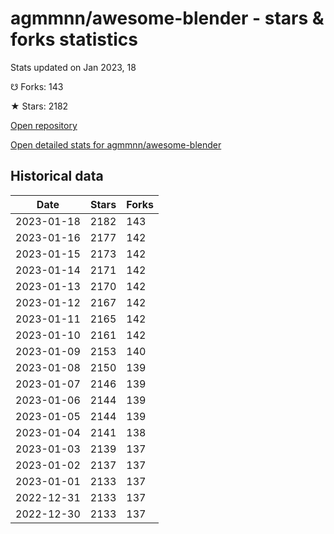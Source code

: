 # agmmnn/awesome-blender - stars & forks statistics

Stats updated on Jan 2023, 18

☋ Forks: 143

★ Stars: 2182

[Open repository](https://github.com/agmmnn/awesome-blender)

[Open detailed stats for agmmnn/awesome-blender](https://reviewgithub.com/rep/agmmnn/awesome-blender)

## Historical data
| Date | Stars | Forks |
|------|-------|-------|
| 2023-01-18 | 2182 | 143 | 
| 2023-01-16 | 2177 | 142 | 
| 2023-01-15 | 2173 | 142 | 
| 2023-01-14 | 2171 | 142 | 
| 2023-01-13 | 2170 | 142 | 
| 2023-01-12 | 2167 | 142 | 
| 2023-01-11 | 2165 | 142 | 
| 2023-01-10 | 2161 | 142 | 
| 2023-01-09 | 2153 | 140 | 
| 2023-01-08 | 2150 | 139 | 
| 2023-01-07 | 2146 | 139 | 
| 2023-01-06 | 2144 | 139 | 
| 2023-01-05 | 2144 | 139 | 
| 2023-01-04 | 2141 | 138 | 
| 2023-01-03 | 2139 | 137 | 
| 2023-01-02 | 2137 | 137 | 
| 2023-01-01 | 2133 | 137 | 
| 2022-12-31 | 2133 | 137 | 
| 2022-12-30 | 2133 | 137 | 

